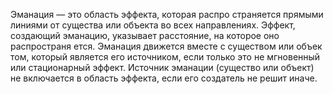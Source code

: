Эманация — это область эффекта, которая распро страняется прямыми линиями от существа или объекта во всех направлениях. Эффект, создающий эманацию, указывает расстояние, на которое оно распространя ется. 
Эманация движется вместе с существом или объек том, который является его источником, если только это не мгновенный или стационарный эффект. 
Источник эманации (существо или объект) не включается в область эффекта, если его создатель не решит иначе.